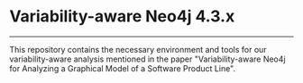 # Variability-aware Neo4j 4.3.x
---
This repository contains the necessary environment and tools for our variability-aware analysis mentioned in the paper "Variability-aware Neo4j for Analyzing a Graphical Model of a Software Product Line".

